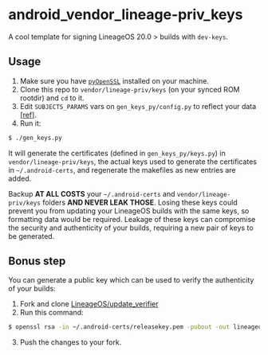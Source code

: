 # android_vendor_lineage-priv_keys

A cool template for signing LineageOS 20.0 > builds with `dev-keys`.

## Usage

1. Make sure you have [`pyOpenSSL`](https://pypi.org/project/pyOpenSSL/) installed on your machine.
2. Clone this repo to `vendor/lineage-priv/keys` (on your synced ROM rootdir) and `cd` to it.
3. Edit `SUBJECTS_PARAMS` vars on `gen_keys_py/config.py` to reflect your data [[ref]](https://learn.microsoft.com/en-us/previous-versions/windows/desktop/ldap/distinguished-names).
4. Run it:

```bash
$ ./gen_keys.py
```

It will generate the certificates (defined in `gen_keys_py/keys.py`) in `vendor/lineage-priv/keys`, the actual keys used to generate the certificates in `~/.android-certs`, and regenerate the makefiles as new entries are added.

Backup **AT ALL COSTS** your `~/.android-certs` and `vendor/lineage-priv/keys` folders **AND NEVER LEAK THOSE**. Losing these keys could prevent you from updating your LineageOS builds with the same keys, so formatting data would be required. Leakage of these keys can compromise the security and authenticity of your builds, requiring a new pair of keys to be generated.

## Bonus step

You can generate a public key which can be used to verify the authenticity of your builds:

1. Fork and clone [LineageOS/update_verifier](https://github.com/LineageOS/update_verifier)
2. Run this command:

```bash
$ openssl rsa -in ~/.android-certs/releasekey.pem -pubout -out lineageos_pubkey
```

3. Push the changes to your fork.
